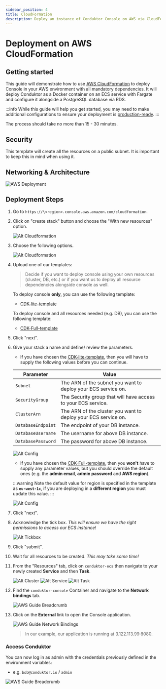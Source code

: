 ```yaml
---
sidebar_position: 4
title: CloudFormation
description: Deploy an instance of Conduktor Console on AWS via CloudFormation.
---
```


# Deployment on AWS CloudFormation

## Getting started

This guide will demonstrate how to use [AWS CloudFormation](https://aws.amazon.com/cloudformation/) to deploy Console in your AWS environment with all mandatory dependencies. It will deploy Conduktor as a Docker container on an ECS service with Fargate and configure it alongside a PostgreSQL database via RDS.

:::info
While this guide will help you get started, you may need to make additional configurations to ensure your deployment is [production-ready](../hardware.md#production-requirements).
:::

The process should take no more than 15 - 30 minutes.

## Security

This template will create all the resources on a public subnet. It is important to keep this in mind when using it.

## Networking & Architecture

![AWS Deployment](assets/conduktor.ecs.drawio.svg)

## Deployment Steps

1. Go to `https://\<region>.console.aws.amazon.com/cloudformation`.

1. Click on "create stack" button and choose the "With new resources" option.

    ![Alt Cloudformation](assets/cloudformation-guide-1.png)

1. Choose the following options.

    ![Alt Cloudformation](assets/cloudformation-guide-2.png)

1. Upload one of our templates:

    > Decide if you want to deploy console using your own resources (cluster, DB, etc.) or if you want us to deploy all resource dependencies alongside console as well.

    To deploy console **only**, you can use the following template:

    - [CDK-lite-template](https://github.com/conduktor/quickstart-conduktor-cloudformation/blob/main/templates/CDK-lite-template.yaml)

    To deploy console and all resources needed (e.g. DB), you can use the following template:

    - [CDK-Full-template](https://github.com/conduktor/quickstart-conduktor-cloudformation/blob/main/templates/CDK-full-template.yaml)

1. Click "next".

1. Give your stack a name and define/ review the parameters.

    - If you have chosen the [CDK-lite-template](https://github.com/conduktor/quickstart-conduktor-cloudformation/blob/main/templates/CDK-lite-template.yaml), then you will have to supply the following values before you can continue.

    | Parameter | Value |
    | -------- | ------- |
    | `Subnet` | The ARN of the subnet you want to deploy your ECS service on. |
    | `SecurityGroup` |  The Security group that will have access to your ECS service. |
    | `ClusterArn` | The ARN of the cluster you want to deploy your ECS service on. |
    | `DatabaseEndpoint` | The endpoint of your DB instance. |
    | `DatabaseUsername` | The username for above DB instance. |
    | `DatabasePassword` | The password for above DB instance. |

    ![Alt Config](assets/cloudformation-guide-3.png)

    - If you have chosen the [CDK-Full-template](https://github.com/conduktor/quickstart-conduktor-cloudformation/blob/main/templates/CDK-full-template.yaml), then you **won't** have to supply any parameter values, but you should override the default ones (e.g. the **admin email**, **admin password** and **AWS region**).

    :::warning
    Note the default value for region is specified in the template as **`eu-west-1c`**, if you are deploying in a **different region** you must update this value. 
    :::

    ![Alt Config](assets/cloudformation-guide-4.png)

1. Click "next".

1. Acknowledge the tick box. *This will ensure we have the right permissions to access our ECS instance!*

    ![Alt Tickbox](assets/cloudformation-guide-5.png)

1. Click "submit".

1. Wait for all resources to be created. *This may take some time!*

1. From the "Resources" tab, click on `conduktor-ecs` then navigate to your newly created **Service** and then **Task**.  

    ![Alt Cluster](assets/cloudformation-guide-6.png)
    ![Alt Service](assets/cloudformation-guide-7.png)
    ![Alt Task](assets/cloudformation-guide-8.png)

1. Find the `conduktor-console` Container and navigate to the **Network bindings** tab.

    ![AWS Guide Breadcrumb](./assets/aws-guide-8.png)

1. Click on the **External** link to open the Console application.

    ![AWS Guide Network Bindings](./assets/aws-guide-9.png)

    > In our example, our application is running at 3.122.113.99:8080.

### Access Conduktor

You can now log in as admin with the credentials previously defined in the environment variables:

- e.g. `bob@conduktor.io` / `admin`

![AWS Guide Breadcrumb](./assets/aws-guide-10.png)
